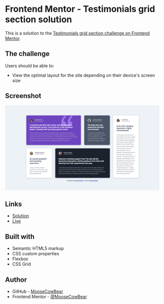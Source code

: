 # Frontend Mentor - Testimonials grid section solution

This is a solution to the [Testimonials grid section challenge on Frontend Mentor](https://www.frontendmentor.io/challenges/testimonials-grid-section-Nnw6J7Un7).

## The challenge

Users should be able to:

- View the optimal layout for the site depending on their device's screen size

## Screenshot

![alt text](screenshots/desktop.png "testimonials grid section desktop layout")

## Links

- [Solution](https://github.com/MooseCowBear/frontend-mentor-testimonials-grid-section)
- [Live](https://moosecowbear.github.io/frontend-mentor-testimonials-grid-section/)

## Built with

- Semantic HTML5 markup
- CSS custom properties
- Flexbox
- CSS Grid

## Author

- GitHub - [MooseCowBear](https://github.com/MooseCowBear)
- Frontend Mentor - [@MooseCowBear](https://www.frontendmentor.io/profile/MooseCowBear)